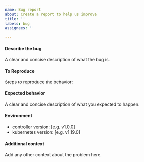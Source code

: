 ```yaml
---
name: Bug report
about: Create a report to help us improve
title: ''
labels: bug
assignees: ''

---
```


#### Describe the bug
A clear and concise description of what the bug is.

#### To Reproduce
Steps to reproduce the behavior:

#### Expected behavior
A clear and concise description of what you expected to happen.

#### Environment
 - controller version: [e.g. v1.0.0]
 - kubernetes version: [e.g. v1.19.0]

#### Additional context
Add any other context about the problem here.

